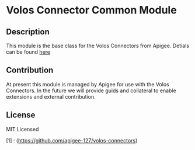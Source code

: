 # Volos Connector Common Module

## Description
This module is the base class for the Volos Connectors from Apigee.  Detials can be found [here](1)

## Contribution
At present this module is managed by Apigee for use with the Volos Connectors.  In the future we will provide guids and collateral to enable extensions and external contribution.

## License
MIT Licensed

[1] : (https://github.com/apigee-127/volos-connectors)
